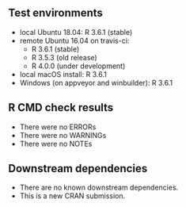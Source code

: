 ## Test environments
* local Ubuntu 18.04: R 3.6.1 (stable)
* remote Ubuntu 16.04 on travis-ci:
  * R 3.6.1 (stable)
  * R 3.5.3 (old release)
  * R 4.0.0 (under development)
* local macOS install: R 3.6.1
* Windows (on appveyor and winbuilder): R 3.6.1

## R CMD check results
* There were no ERRORs
* There were no WARNINGs
* There were no NOTEs

## Downstream dependencies
* There are no known downstream dependencies.
* This is a new CRAN submission.
